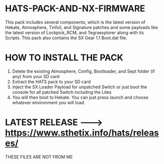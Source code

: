 # HATS-PACK-AND-NX-FIRMWARE
This pack includes several components, which is the latest version of Hekate, Atmosphere, Tinfoil, and Signature patches and some payloads like the latest version of Lockpick_RCM, and Tegraexplorer along with its Scripts. This pack also contains the SX Gear 1.1 Boot.dat file.

# HOW TO INSTALL THE PACK

1. Delete the existing Atmosphere, Config, Bootloader, and Sept folder (if any) from your SD card
2. Extract the HATS pack to your SD card
3. Inject the SX Loader Payload for unpatched Switch or just boot the console for all patched Switch including the Lites
4. You will then boot to Hekate. You can just press launch and choose whatever environment you will load.
# LATEST RELEASE ---> https://www.sthetix.info/hats/releases/
THESE FILES ARE NOT FROM ME
